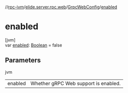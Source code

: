//[rpc-jvm](../../../index.md)/[elide.server.rpc.web](../index.md)/[GrpcWebConfig](index.md)/[enabled](enabled.md)

# enabled

[jvm]\
var [enabled](enabled.md): [Boolean](https://kotlinlang.org/api/latest/jvm/stdlib/kotlin/-boolean/index.html) = false

## Parameters

jvm

| | |
|---|---|
| enabled | Whether gRPC Web support is enabled. |
